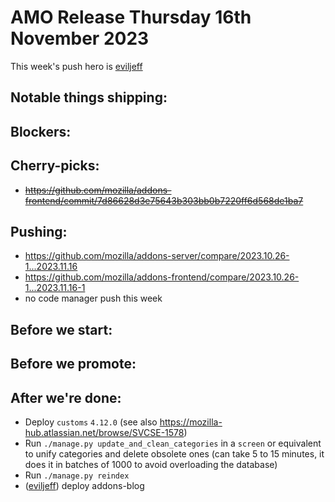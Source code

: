 # AMO Release Thursday 16th November 2023

This week's push hero is [eviljeff](https://github.com/eviljeff)

## Notable things shipping:

## Blockers:

## Cherry-picks:

- ~~https://github.com/mozilla/addons-frontend/commit/7d86628d3e75643b303bb0b7220ff6d568de1ba7~~
  
## Pushing:

- https://github.com/mozilla/addons-server/compare/2023.10.26-1...2023.11.16
- https://github.com/mozilla/addons-frontend/compare/2023.10.26-1...2023.11.16-1
- no code manager push this week

## Before we start:

## Before we promote:

## After we're done:
- Deploy `customs` `4.12.0` (see also https://mozilla-hub.atlassian.net/browse/SVCSE-1578)
- Run `./manage.py update_and_clean_categories` in a `screen` or equivalent to unify categories and delete obsolete ones (can take 5 to 15 minutes, it does it in batches of 1000 to avoid overloading the database)
- Run `./manage.py reindex`
- ([eviljeff](https://github.com/eviljeff)) deploy addons-blog 

